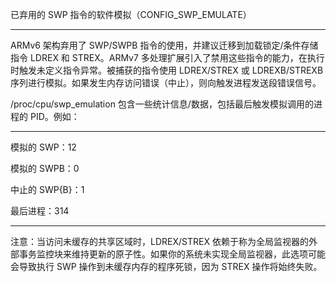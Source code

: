 已弃用的 SWP 指令的软件模拟（CONFIG_SWP_EMULATE）

---------------------------------------------------------------------

ARMv6 架构弃用了 SWP/SWPB 指令的使用，并建议迁移到加载锁定/条件存储指令 LDREX 和 STREX。ARMv7 多处理扩展引入了禁用这些指令的能力，在执行时触发未定义指令异常。被捕获的指令使用 LDREX/STREX 或 LDREXB/STREXB 序列进行模拟。如果发生内存访问错误（中止），则向触发进程发送段错误信号。

/proc/cpu/swp_emulation 包含一些统计信息/数据，包括最后触发模拟调用的进程的 PID。例如：

---

模拟的 SWP：12

模拟的 SWPB：0

中止的 SWP{B}：1

最后进程：314

---

注意：当访问未缓存的共享区域时，LDREX/STREX 依赖于称为全局监视器的外部事务监控块来维持更新的原子性。如果你的系统未实现全局监视器，此选项可能会导致执行 SWP 操作到未缓存内存的程序死锁，因为 STREX 操作将始终失败。